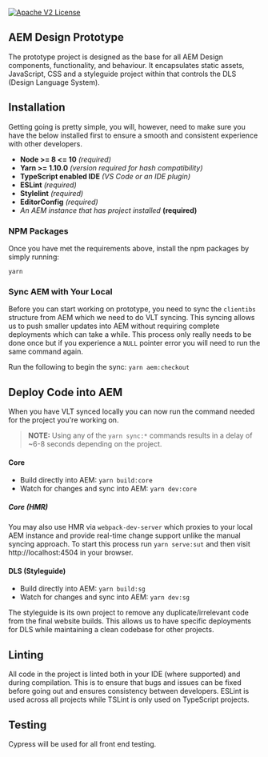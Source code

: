 [![Apache V2 License](http://img.shields.io/badge/license-Apache%20V2-blue.svg)](https://github.com/Comcast/patternlab-edition-node-webpack/blob/master/LICENSE)

## AEM Design Prototype
The prototype project is designed as the base for all AEM Design components, functionality, and behaviour. It encapsulates static assets, JavaScript, CSS and a styleguide project within that controls the DLS (Design Language System).

## Installation
Getting going is pretty simple, you will, however, need to make sure you have the below installed first to ensure a smooth and consistent experience with other developers.

- **Node >= 8 <= 10** _(required)_
- **Yarn >= 1.10.0** _(version required for hash compatibility)_
- **TypeScript enabled IDE** _(VS Code or an IDE plugin)_
- **ESLint** _(required)_
- **Stylelint** _(required)_
- **EditorConfig** _(required)_
- _An AEM instance that has project installed_ **(required)**

### NPM Packages
Once you have met the requirements above, install the npm packages by simply running:

`yarn`

### Sync AEM with Your Local
Before you can start working on prototype, you need to sync the `clientibs` structure from AEM which we need to do VLT syncing. This syncing allows us to push smaller updates into AEM without requiring complete deployments which can take a while. This process only really needs to be done once but if you experience a `NULL` pointer error you will need to run the same command again.

Run the following to begin the sync: `yarn aem:checkout`

## Deploy Code into AEM
When you have VLT synced locally you can now run the command needed for the project you're working on.

>**NOTE:** Using any of the `yarn sync:*` commands results in a delay of ~6-8 seconds depending on the project.
#### Core
- Build directly into AEM: `yarn build:core`
- Watch for changes and sync into AEM: `yarn dev:core`

##### Core (HMR)
You may also use HMR via `webpack-dev-server` which proxies to your local AEM instance and provide real-time change support unlike the manual syncing approach. To start this process run `yarn serve:sut` and then visit http://localhost:4504 in your browser.

#### DLS (Styleguide)
- Build directly into AEM: `yarn build:sg`
- Watch for changes and sync into AEM: `yarn dev:sg`

The styleguide is its own project to remove any duplicate/irrelevant code from the final website builds. This allows us to have specific deployments for DLS while maintaining a clean codebase for other projects.

## Linting
All code in the project is linted both in your IDE (where supported) and during compilation. This is to ensure that bugs and issues can be fixed before going out and ensures consistency between developers. ESLint is used across all projects while TSLint is only used on TypeScript projects.

## Testing
Cypress will be used for all front end testing.
